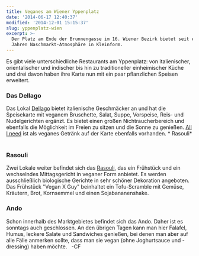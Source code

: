 ```yaml
---
title: Veganes am Wiener Yppenplatz
date: '2014-06-17 12:40:37'
modified: '2014-12-01 15:15:37'
slug: yppenplatz-wien
excerpt: >-
  Der Platz am Ende der Brunnengasse im 16. Wiener Bezirk bietet seit einigen
  Jahren Naschmarkt-Atmosphäre in Kleinform.
---
```


Es gibt viele unterschiedliche Restaurants am Yppenplatz: von italienischer, orientalischer und indischer bis hin zu traditioneller einheimischer Küche und drei davon haben ihre Karte nun mit ein paar pflanzlichen Speisen erweitert.

### Das Dellago

Das Lokal [Dellago](http://www.dellago.at/) bietet italienische Geschmäcker an und hat die Speisekarte mit veganem Bruschette, Salat, Suppe, Vorspeise, Reis- und Nudelgerichten ergänzt. Es bietet einen großen Nichtraucherbereich und ebenfalls die Möglichkeit im Freien zu sitzen und die Sonne zu genießen. [All I need](https://www.veganblatt.com/all-i-need) ist als veganes Getränk auf der Karte ebenfalls vorhanden. <!-- Image removed (no copyright): rasouli.jpg --> \* Rasouli\*  

### Rasouli

Zwei Lokale weiter befindet sich das [Rasouli](http://www.rasouli.at/), das ein Frühstück und ein wechselndes Mittagsgericht in veganer Form anbietet. Es werden ausschließlich biologische Gerichte in sehr schöner Dekoration angeboten. Das Frühstück "Vegan X Guy" beinhaltet ein Tofu-Scramble mit Gemüse, Kräutern, Brot, Kornsemmel und einen Sojabananenshake.

### Ando

Schon innerhalb des Marktgebietes befindet sich das Ando. Daher ist es sonntags auch geschlossen. An den übrigen Tagen kann man hier Falafel, Humus, leckere Salate und Sandwiches genießen, bei denen man aber auf alle Fälle anmerken sollte, dass man sie vegan (ohne Joghurtsauce und -dressing) haben möchte.   -CF

